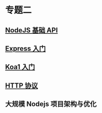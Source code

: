 # 专题二

## [NodeJS 基础 API](./nodejs_basic_api.md)

## [Express 入门](./express.md)

## [Koa1 入门](./koa.md)

## [HTTP 协议](./http.md)

## 大规模 Nodejs 项目架构与优化

